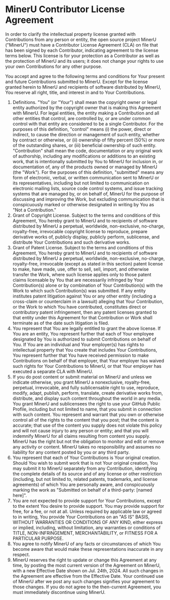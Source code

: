 # MinerU Contributor License Agreement
In order to clarify the intellectual property license granted with Contributions from any person or entity, the open source project MinerU ("MinerU") must have a Contributor License Agreement (CLA) on file that has been signed by each Contributor, indicating agreement to the license terms below. This license is for your protection as a Contributor as well as the protection of MinerU and its users; it does not change your rights to use your own Contributions for any other purpose.

You accept and agree to the following terms and conditions for Your present and future Contributions submitted to MinerU. Except for the license granted herein to MinerU and recipients of software distributed by MinerU, You reserve all right, title, and interest in and to Your Contributions.

1. Definitions. "You" (or "Your") shall mean the copyright owner or legal entity authorized by the copyright owner that is making this Agreement with MinerU. For legal entities, the entity making a Contribution and all other entities that control, are controlled by, or are under common control with that entity are considered to be a single Contributor. For the purposes of this definition, "control" means (i) the power, direct or indirect, to cause the direction or management of such entity, whether by contract or otherwise, or (ii) ownership of fifty percent (50%) or more of the outstanding shares, or (iii) beneficial ownership of such entity. "Contribution" shall mean the code, documentation or any original work of authorship, including any modifications or additions to an existing work, that is intentionally submitted by You to MinerU for inclusion in, or documentation of, any of the products owned or managed by MinerU (the "Work"). For the purposes of this definition, "submitted" means any form of electronic, verbal, or written communication sent to MinerU or its representatives, including but not limited to communication on electronic mailing lists, source code control systems, and issue tracking systems that are managed by, or on behalf of, MinerU for the purpose of discussing and improving the Work, but excluding communication that is conspicuously marked or otherwise designated in writing by You as "Not a Contribution."
2. Grant of Copyright License. Subject to the terms and conditions of this Agreement, You hereby grant to MinerU and to recipients of software distributed by MinerU a perpetual, worldwide, non-exclusive, no-charge, royalty-free, irrevocable copyright license to reproduce, prepare derivative works of, publicly display, publicly perform, sublicense, and distribute Your Contributions and such derivative works.
3. Grant of Patent License. Subject to the terms and conditions of this Agreement, You hereby grant to MinerU and to recipients of software distributed by MinerU a perpetual, worldwide, non-exclusive, no-charge, royalty-free, irrevocable (except as stated in this section) patent license to make, have made, use, offer to sell, sell, import, and otherwise transfer the Work, where such license applies only to those patent claims licensable by You that are necessarily infringed by Your Contribution(s) alone or by combination of Your Contribution(s) with the Work to which such Contribution(s) was submitted. If any entity institutes patent litigation against You or any other entity (including a cross-claim or counterclaim in a lawsuit) alleging that Your Contribution, or the Work to which You have contributed, constitutes direct or contributory patent infringement, then any patent licenses granted to that entity under this Agreement for that Contribution or Work shall terminate as of the date such litigation is filed.
4. You represent that You are legally entitled to grant the above license. If You are an entity, You represent further that each of Your employee designated by You is authorized to submit Contributions on behalf of You. If You are an individual and Your employer(s) has rights to intellectual property that You create that includes Your Contributions, You represent further that You have received permission to make Contributions on behalf of that employer, that Your employer has waived such rights for Your Contributions to MinerU, or that Your employer has executed a separate CLA with MinerU.
5. If you do post content or submit material on MinerU and unless we indicate otherwise, you grant MinerU a nonexclusive, royalty-free, perpetual, irrevocable, and fully sublicensable right to use, reproduce, modify, adapt, publish, perform, translate, create derivative works from, distribute, and display such content throughout the world in any media. You grant MinerU and sublicensees the right to use your GitHub Public Profile, including but not limited to name, that you submit in connection with such content. You represent and warrant that you own or otherwise control all of the rights to the content that you post; that the content is accurate; that use of the content you supply does not violate this policy and will not cause injury to any person or entity; and that you will indemnify MinerU for all claims resulting from content you supply. MinerU has the right but not the obligation to monitor and edit or remove any activity or content. MinerU takes no responsibility and assumes no liability for any content posted by you or any third party.
6. You represent that each of Your Contributions is Your original creation. Should You wish to submit work that is not Your original creation, You may submit it to MinerU separately from any Contribution, identifying the complete details of its source and of any license or other restriction (including, but not limited to, related patents, trademarks, and license agreements) of which You are personally aware, and conspicuously marking the work as "Submitted on behalf of a third-party: [named here]".
7. You are not expected to provide support for Your Contributions, except to the extent You desire to provide support. You may provide support for free, for a fee, or not at all. Unless required by applicable law or agreed to in writing, You provide Your Contributions on an "AS IS" BASIS, WITHOUT WARRANTIES OR CONDITIONS OF ANY KIND, either express or implied, including, without limitation, any warranties or conditions of TITLE, NON-INFRINGEMENT, MERCHANTABILITY, or FITNESS FOR A PARTICULAR PURPOSE.
8. You agree to notify MinerU of any facts or circumstances of which You become aware that would make these representations inaccurate in any respect.
9. MinerU reserves the right to update or change this Agreement at any time, by posting the most current version of the Agreement on MinerU, with a new Effective Date shown on Jul. 24th, 2024. All such changes in the Agreement are effective from the Effective Date. Your continued use of MinerU after we post any such changes signifies your agreement to those changes. If you do not agree to the then-current Agreement, you must immediately discontinue using MinerU.
